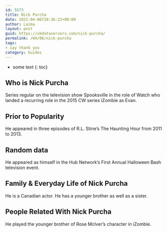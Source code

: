 ```yaml
---
id: 5573
title: Nick Purcha
date: 2021-04-06T20:36:22+00:00
author: Laima
layout: post
guid: https://ukdataservers.com/nick-purcha/
permalink: /04/06/nick-purcha
tags:
- say thank you
category: Guides
---
```


* some text
{: toc}


## Who is Nick Purcha
                  
                  
                  
Series regular on the television show Spooksville in the role of Watch who landed a recurring role in the 2015 CW series iZombie as Evan.
                  
              
            
              
            
                
                
                
## Prior to Popularity
                  
                  
                  
He appeared in three episodes of R.L. Stine&#8217;s The Haunting Hour from 2011 to 2013.
                  
              
            
              
            
                
                
                
## Random data
                  
                  
                  
He appeared as himself in the Hub Network&#8217;s First Annual Halloween Bash television event.
                  
              
            
              
            
                
                
                
## Family & Everyday Life of Nick Purcha
                  
                  
                  
He is a Canadian actor. He has a younger brother as well as a sister.
                  
              
            
              
            
                
                
                
## People Related With Nick Purcha
                  
                  
                  
He played the younger brother of Rose McIver&#8217;s character in iZombie.
                  
              
            
              
            
                
              
            
              
              
            
            
              
            
          
          
          